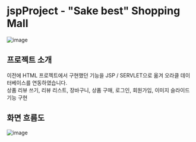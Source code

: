 # jspProject - "Sake best" Shopping Mall
![image](https://github.com/softwarej1/jsp_project_shopping_sakebest/assets/105643491/a263876d-1088-4758-ad63-19b4ce047dc4)

## 프로젝트 소개
이전에 HTML 프로젝트에서 구현했던 기능을 JSP / SERVLET으로 옮겨 오라클 데이터베이스를 연동하였습니다. <br>
상품 리뷰 쓰기, 리뷰 리스트, 장바구니, 상품 구매, 로그인, 회원가입, 이미지 슬라이드 기능 구현


## 화면 흐름도
![image](https://github.com/softwarej1/jsp_project_shopping_sakebest/assets/105643491/15e7b089-94c9-4edb-978a-7c6e85ef3395)
